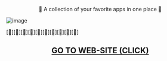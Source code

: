 <p align="center">
💜 A collection of your favorite apps in one place 💜
</p>

![image](https://github.com/Eliaz7/We-Softing-All-Soft-For-You/assets/97999125/9ddf37e2-a6d2-43b4-88b8-6e01d0e35168)


[💜][💜][💜][💜][💜][💜][💜][💜][💜][💜]<h2 align="center">[GO TO WEB-SITE (CLICK)](https://www.wesofting.com/)</h1>

